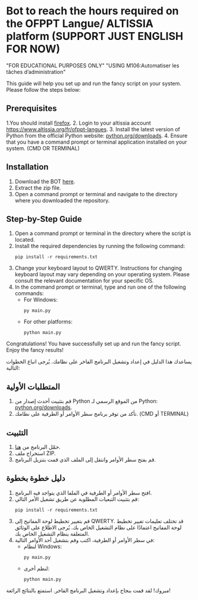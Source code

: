 # Bot to reach the hours required on the OFPPT Langue/ ALTISSIA platform (SUPPORT JUST ENGLISH FOR NOW)

"FOR EDUCATIONAL PURPOSES ONLY" "USING M106:Automatiser les tâches d’administration"                     

This guide will help you set up and run the fancy script on your system. Please follow the steps below:

## Prerequisites
1.You should install [firefox](https://www.mozilla.org/en-US/firefox/new/).
2. Login to your altissia account https://www.altissia.org/fr/ofppt-langues.
3. Install the latest version of Python from the official Python website: [python.org/downloads](https://www.python.org/downloads/).
4. Ensure that you have a command prompt or terminal application installed on your system. (CMD OR TERMINAL)

## Installation
1. Download the BOT [here](https://github.com/Youssef-Lehmam/OFPPTLANGUES-BOT/releases/download/v1.0/BOT.zip).
2. Extract the zip file.
3. Open a command prompt or terminal and navigate to the directory where you downloaded the repository.

## Step-by-Step Guide
1. Open a command prompt or terminal in the directory where the script is located.
2. Install the required dependencies by running the following command:
    ```shell
    pip install -r requirements.txt
    ```
3. Change your keyboard layout to QWERTY. Instructions for changing keyboard layout may vary depending on your operating system. Please consult the relevant documentation for your specific OS.
4. In the command prompt or terminal, type and run one of the following commands:
    - For Windows:
        ```shell
        py main.py
        ```
    - For other platforms:
        ```shell
        python main.py
        ```

Congratulations! You have successfully set up and run the fancy script. Enjoy the fancy results!

يساعدك هذا الدليل في إعداد وتشغيل البرنامج الفاخر على نظامك. يُرجى اتباع الخطوات التالية:

## المتطلبات الأولية
1. قم بتثبيت أحدث إصدار من Python من الموقع الرسمي لـ Python: [python.org/downloads](https://www.python.org/downloads/).
2. تأكد من توفر برنامج سطر الأوامر أو الطرفية على نظامك. (CMD أو TERMINAL)

## التثبيت
1.  حمّل البرنامج من [هنا](https://github.com/Youssef-Lehmam/OFPPTLANGUES-BOT/releases/download/v1.0/BOT.zip).
2.  استخراج ملف ZIP.
3. قم بفتح سطر الأوامر وانتقل إلى الملف الذي قمت بتنزيل البرنامج.

## دليل خطوة بخطوة
1. افتح سطر الأوامر أو الطرفية في الملفا الذي يتواجد فيه البرنامج.
2. قم بتثبيت التبعيات المطلوبة عن طريق تشغيل الأمر التالي:
    ```shell
    pip install -r requirements.txt
    ```
3. قم بتغيير تخطيط لوحة المفاتيح إلى QWERTY. قد تختلف تعليمات تغيير تخطيط لوحة المفاتيح اعتمادًا على نظام التشغيل الخاص بك. يُرجى الاطلاع على الوثائق المتعلقة بنظام التشغيل الخاص بك.
4. في سطر الأوامر أو الطرفية، اكتب وقم بتشغيل أحد الأوامر التالية:
    - لنظام Windows:
        ```shell
        py main.py
        ```
    - لنظم أخرى:
        ```shell
        python main.py
        ```

مبروك! لقد قمت بنجاح بإعداد وتشغيل البرنامج الفاخر. استمتع بالنتائج الرائعة!

